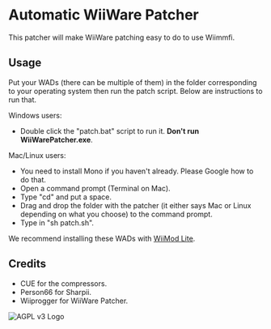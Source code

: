 # Automatic WiiWare Patcher

This patcher will make WiiWare patching easy to do to use Wiimmfi.

## Usage

Put your WADs (there can be multiple of them) in the folder corresponding to your operating system then run the patch script. Below are instructions to run that.

Windows users:

<ul>
	<li>Double click the "patch.bat" script to run it. <b>Don't run WiiWarePatcher.exe</b>.</li>
</ul>

Mac/Linux users:

<ul>
	<li>You need to install Mono if you haven't already. Please Google how to do that.</li>
	<li>Open a command prompt (Terminal on Mac).</li>
	<li>Type "cd" and put a space.</li>
	<li>Drag and drop the folder with the patcher (it either says Mac or Linux depending on what you choose) to the command prompt.</li>
	<li>Type in "sh patch.sh".</li>
</ul>

We recommend installing these WADs with <a href="https://github.com/RiiConnect24/Wii-Mod-Lite/releases">WiiMod Lite</a>.

## Credits

- CUE for the compressors.
- Person66 for Sharpii.
- Wiiprogger for WiiWare Patcher.

![AGPL v3 Logo](https://upload.wikimedia.org/wikipedia/commons/0/06/AGPLv3_Logo.svg "This software is licensed under the AGPL v3 License.")
